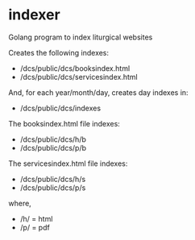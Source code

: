 # indexer
Golang program to index liturgical websites

Creates the following indexes:

- /dcs/public/dcs/booksindex.html
- /dcs/public/dcs/servicesindex.html

And, for each year/month/day, creates day indexes in:

- /dcs/public/dcs/indexes

The booksindex.html file indexes:

- /dcs/public/dcs/h/b
- /dcs/public/dcs/p/b

The servicesindex.html file indexes:

- /dcs/public/dcs/h/s
- /dcs/public/dcs/p/s

where, 
- /h/ = html
- /p/ = pdf


